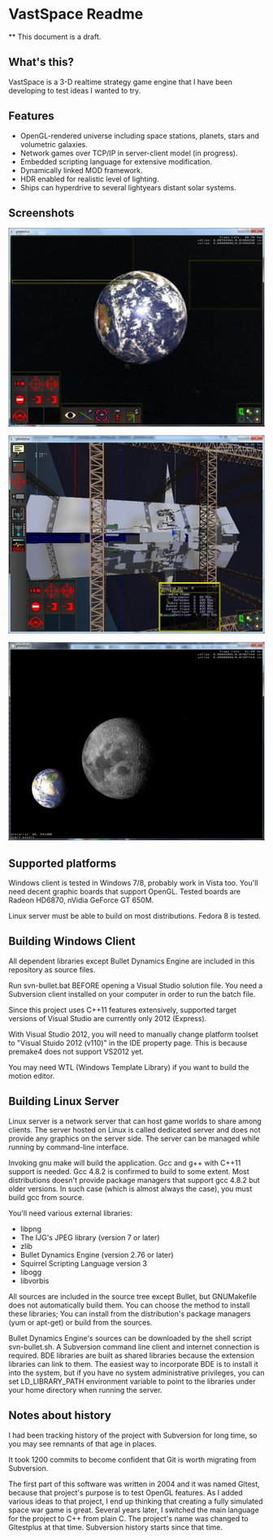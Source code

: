 
VastSpace Readme
================


** This document is a draft.


What's this?
------------

VastSpace is a 3-D realtime strategy game engine that I have
been developing to test ideas I wanted to try.


Features
--------

* OpenGL-rendered universe including space stations, planets,
  stars and volumetric galaxies.
* Network games over TCP/IP in server-client model (in progress).
* Embedded scripting language for extensive modification.
* Dynamically linked MOD framework.
* HDR enabled for realistic level of lighting.
* Ships can hyperdrive to several lightyears distant solar systems.


Screenshots
-----------

![Screenshot](images/gltestss0189.jpg)

![Screenshot](images/gltestss0230.jpg)

![Screenshot](images/gltestss0276.jpg)


Supported platforms
-------------------

Windows client is tested in Windows 7/8, probably work in Vista too.
You'll need decent graphic boards that support OpenGL.
Tested boards are Radeon HD6870, nVidia GeForce GT 650M.

Linux server must be able to build on most distributions.
Fedora 8 is tested.


Building Windows Client
-----------------------

All dependent libraries except Bullet Dynamics Engine are
included in this repository as source files.

Run svn-bullet.bat BEFORE opening a Visual Studio solution file.
You need a Subversion client installed on your computer
in order to run the batch file.

Since this project uses C++11 features extensively,
supported target versions of Visual Studio are currently only
2012 (Express).

With Visual Studio 2012, you will need to manually change
platform toolset to "Visual Stuido 2012 (v110)" in the IDE
property page.  This is because premake4 does not support
VS2012 yet.

You may need WTL (Windows Template Library) if you want to
build the motion editor.


Building Linux Server
---------------------

Linux server is a network server that can host game worlds
to share among clients.  The server hosted on Linux is called
dedicated server and does not provide any graphics on the
server side.  The server can be managed while running by
command-line interface.

Invoking gnu make will build the application.
Gcc and g++ with C++11 support is needed.
Gcc 4.8.2 is confirmed to build to some extent.
Most distributions doesn't provide package managers that
support gcc 4.8.2 but older versions.  In such case
(which is almost always the case), you must build gcc
from source.

You'll need various external libraries:

* libpng
* The IJG's JPEG library (version 7 or later)
* zlib
* Bullet Dynamics Engine (version 2.76 or later)
* Squirrel Scripting Language version 3
* libogg
* libvorbis

All sources are included in the source tree except Bullet,
but GNUMakefile does not automatically build them.
You can choose the method to install these libraries; You can
install from the distribution's package managers (yum or apt-get)
or build from the sources.

Bullet Dynamics Engine's sources can be downloaded by the shell script
svn-bullet.sh.  A Subversion command line client and internet connection
is required.  BDE libraries are built as shared libraries because the
extension libraries can link to them.  The easiest way to incorporate
BDE is to install it into the system, but if you have no system
administrative privileges, you can set LD_LIBRARY_PATH environment
variable to point to the libraries under your home directory when
running the server.


Notes about history
-------------------

I had been tracking history of the project with Subversion for long time,
so you may see remnants of that age in places.

It took 1200 commits to become confident that Git is worth migrating from
Subversion.

The first part of this software was written in 2004 and it was named Gltest,
because that project's purpose is to test OpenGL features.
As I added various ideas to that project, I end up thinking that creating
a fully simulated space war game is great.
Several years later, I switched the main language for the project to C++
from plain C.  The project's name was changed to Gltestplus at that time.
Subversion history starts since that time.
